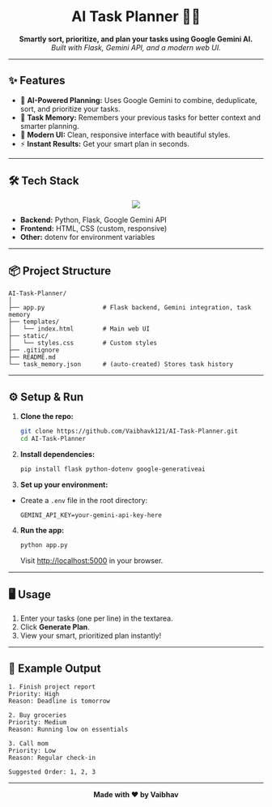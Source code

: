 
<h1 align="center">AI Task Planner 📝🤖</h1>

<p align="center">
  <b>Smartly sort, prioritize, and plan your tasks using Google Gemini AI.</b><br>
  <i>Built with Flask, Gemini API, and a modern web UI.</i>
</p>

---

## ✨ Features

- 🧠 <b>AI-Powered Planning:</b> Uses Google Gemini to combine, deduplicate, sort, and prioritize your tasks.
- 💾 <b>Task Memory:</b> Remembers your previous tasks for better context and smarter planning.
- 🎨 <b>Modern UI:</b> Clean, responsive interface with beautiful styles.
- ⚡ <b>Instant Results:</b> Get your smart plan in seconds.

---

## 🛠️ Tech Stack

<p align="center">
  <img src="https://skillicons.dev/icons?i=python,flask,html,css,googlecloud"  />
</p>

- **Backend:** Python, Flask, Google Gemini API  
- **Frontend:** HTML, CSS (custom, responsive)  
- **Other:** dotenv for environment variables  

---

## 📦 Project Structure

```
AI-Task-Planner/
│
├── app.py                # Flask backend, Gemini integration, task memory
├── templates/
│   └── index.html        # Main web UI
├── static/
│   └── styles.css        # Custom styles
├── .gitignore
├── README.md
└── task_memory.json      # (auto-created) Stores task history
```

---

## ⚙️ Setup & Run

1. **Clone the repo:**
   ```sh
   git clone https://github.com/Vaibhavk121/AI-Task-Planner.git
   cd AI-Task-Planner
   ```

2. **Install dependencies:**
   ```sh
   pip install flask python-dotenv google-generativeai
   ```

3. **Set up your environment:**
- Create a `.env` file in the root directory:
  ```
  GEMINI_API_KEY=your-gemini-api-key-here
  ```

4. **Run the app:**
   ```sh
   python app.py
   ```
   Visit [http://localhost:5000](http://localhost:5000) in your browser.

---

## 🖥️ Usage

1. Enter your tasks (one per line) in the textarea.
2. Click **Generate Plan**.
3. View your smart, prioritized plan instantly!

---

## 📄 Example Output

```
1. Finish project report
Priority: High
Reason: Deadline is tomorrow

2. Buy groceries
Priority: Medium
Reason: Running low on essentials

3. Call mom
Priority: Low
Reason: Regular check-in

Suggested Order: 1, 2, 3
```

---


<p align="center">
   <b>Made with ❤️ by Vaibhav</b>
  </p>
